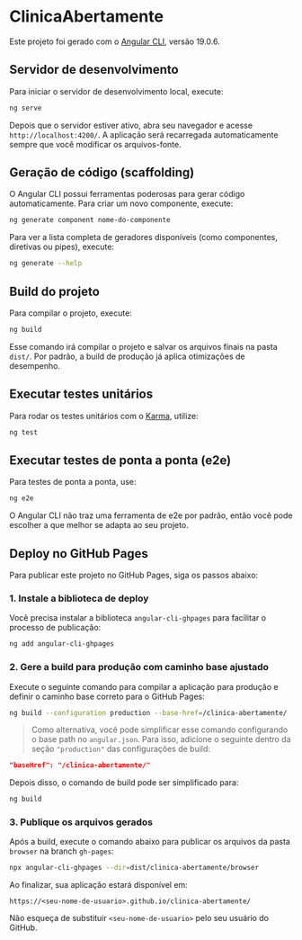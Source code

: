 # ClinicaAbertamente

Este projeto foi gerado com o [Angular CLI](https://github.com/angular/angular-cli), versão 19.0.6.

## Servidor de desenvolvimento

Para iniciar o servidor de desenvolvimento local, execute:

```bash
ng serve
```

Depois que o servidor estiver ativo, abra seu navegador e acesse `http://localhost:4200/`. A aplicação será recarregada automaticamente sempre que você modificar os arquivos-fonte.

## Geração de código (scaffolding)

O Angular CLI possui ferramentas poderosas para gerar código automaticamente. Para criar um novo componente, execute:

```bash
ng generate component nome-do-componente
```

Para ver a lista completa de geradores disponíveis (como componentes, diretivas ou pipes), execute:

```bash
ng generate --help
```

## Build do projeto

Para compilar o projeto, execute:

```bash
ng build
```

Esse comando irá compilar o projeto e salvar os arquivos finais na pasta `dist/`. Por padrão, a build de produção já aplica otimizações de desempenho.

## Executar testes unitários

Para rodar os testes unitários com o [Karma](https://karma-runner.github.io), utilize:

```bash
ng test
```

## Executar testes de ponta a ponta (e2e)

Para testes de ponta a ponta, use:

```bash
ng e2e
```

O Angular CLI não traz uma ferramenta de e2e por padrão, então você pode escolher a que melhor se adapta ao seu projeto.

## Deploy no GitHub Pages

Para publicar este projeto no GitHub Pages, siga os passos abaixo:

### 1. Instale a biblioteca de deploy

Você precisa instalar a biblioteca `angular-cli-ghpages` para facilitar o processo de publicação:

```bash
ng add angular-cli-ghpages
```

### 2. Gere a build para produção com caminho base ajustado

Execute o seguinte comando para compilar a aplicação para produção e definir o caminho base correto para o GitHub Pages:

```bash
ng build --configuration production --base-href=/clinica-abertamente/
```

> Como alternativa, você pode simplificar esse comando configurando o base path no `angular.json`. Para isso, adicione o seguinte dentro da seção `"production"` das configurações de build:

```json
"baseHref": "/clinica-abertamente/"
```

Depois disso, o comando de build pode ser simplificado para:

```bash
ng build
```

### 3. Publique os arquivos gerados

Após a build, execute o comando abaixo para publicar os arquivos da pasta `browser` na branch `gh-pages`:

```bash
npx angular-cli-ghpages --dir=dist/clinica-abertamente/browser
```

Ao finalizar, sua aplicação estará disponível em:

```
https://<seu-nome-de-usuario>.github.io/clinica-abertamente/
```

Não esqueça de substituir `<seu-nome-de-usuario>` pelo seu usuário do GitHub.
